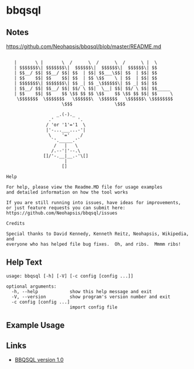 # bbqsql

Notes
-------
https://github.com/Neohapsis/bbqsql/blob/master/README.md
```

   |       \ |       \  /      \  /      \  /      \ |  \      
   | $$$$$$$\| $$$$$$$\|  $$$$$$\|  $$$$$$\|  $$$$$$\| $$      
   | $$__/ $$| $$__/ $$| $$  | $$| $$___\$$| $$  | $$| $$      
   | $$    $$| $$    $$| $$  | $$ \$$    \ | $$  | $$| $$      
   | $$$$$$$\| $$$$$$$\| $$ _| $$ _\$$$$$$\| $$ _| $$| $$      
   | $$__/ $$| $$__/ $$| $$/ \ $$|  \__| $$| $$/ \ $$| $$_____ 
   | $$    $$| $$    $$ \$$ $$ $$ \$$    $$ \$$ $$ $$| $$     \
    \$$$$$$$  \$$$$$$$   \$$$$$$\  \$$$$$$   \$$$$$$\ \$$$$$$$$
                     \$$$                \$$$ 

                   _.(-)._
                .'         '.
               / 'or '1'='1  \
               |'-...___...-'|
                \    '='    /
                 `'._____.'` 
                  /   |   \
                 /.--'|'--.\
              []/'-.__|__.-'\[]
                      |
                     [] 

```




    Help

    For help, please view the Readme.MD file for usage examples
    and detailed information on how the tool works

    If you are still running into issues, have ideas for improvements,
    or just feature requests you can submit here:
    https://github.com/Neohapsis/bbqsql/issues

    Credits

    Special thanks to David Kennedy, Kenneth Reitz, Neohapsis, Wikipedia, and
    everyone who has helped file bug fixes.  Oh, and ribs.  Mmmm ribs! 



Help Text
-------
```
usage: bbqsql [-h] [-V] [-c config [config ...]]

optional arguments:
  -h, --help            show this help message and exit
  -V, --version         show program's version number and exit
  -c config [config ...]
                        import config file
```

Example Usage
-------

Links
-------
 * [BBQSQL version 1.0](https://github.com/Neohapsis/bbqsql)
